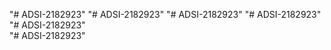 "# ADSI-2182923" 
"# ADSI-2182923" 
"# ADSI-2182923" 
"# ADSI-2182923" 
"# ADSI-2182923"  
"# ADSI-2182923" 
